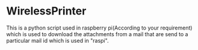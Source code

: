 # WirelessPrinter
This is a python script used in raspberry pi(According to your requirement) which is used to download the attachments from a mail that are send to a particular mail id which is used in "raspi".
